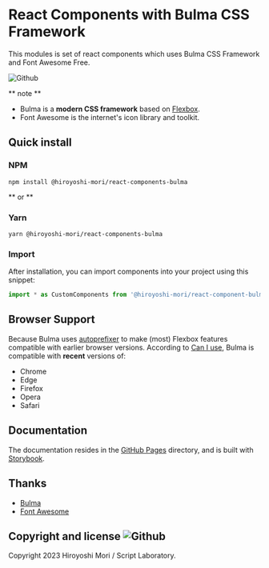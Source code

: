 # React Components with Bulma CSS Framework

This modules is set of react components which uses Bulma CSS Framework and Font Awesome Free.

![Github](https://img.shields.io/github/v/release/HiroyoshiMori/react-components-bulma)

** note **
- Bulma is a **modern CSS framework** based on [Flexbox](https://developer.mozilla.org/en-US/docs/Web/CSS/CSS_Flexible_Box_Layout/Using_CSS_flexible_boxes).
- Font Awesome is the internet's icon library and toolkit.

## Quick install

### NPM

```shell
npm install @hiroyoshi-mori/react-components-bulma
```

** or **

### Yarn

``` shell
yarn @hiroyoshi-mori/react-components-bulma
```

### Import

After installation, you can import components into your project using this snippet:
```typescript
import * as CustomComponents from '@hiroyoshi-mori/react-component-bulma';
```

## Browser Support

Because Bulma uses [autoprefixer](https://github.com/postcss/autoprefixer) to make (most) Flexbox features compatible with earlier browser versions. According to [Can I use](https://caniuse.com/#feat=flexbox), Bulma is compatible with **recent** versions of:

- Chrome
- Edge
- Firefox
- Opera
- Safari

## Documentation

The documentation resides in the [GitHub Pages](https://hiroyoshimori.github.io/react-components-bulma/?path=/docs/configure-your-project--docs) directory, and is built with [Storybook](https://storybook.js.org/).

## Thanks

- [Bulma](https://bulma.io)
- [Font Awesome](https://fontawesome.com/)

## Copyright and license ![Github](https://img.shields.io/github/license/HiroyoshiMori/react-components-bulma?logo=Github)

Copyright 2023 Hiroyoshi Mori / Script Laboratory.
